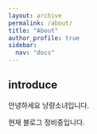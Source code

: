 ```yaml
---
layout: archive
permalink: /about/
title: "About"
author_profile: true
sidebar:
  nav: "docs"
---
```


## introduce

안녕하세요 냥량소녀입니다.

현재 블로그 정비중입니다.
